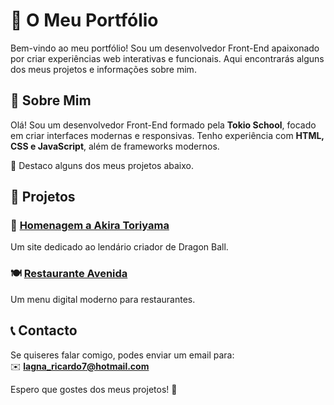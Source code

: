 # 🚀 O Meu Portfólio

Bem-vindo ao meu portfólio! Sou um desenvolvedor Front-End apaixonado por criar experiências web interativas e funcionais. Aqui encontrarás alguns dos meus projetos e informações sobre mim.

## 📝 Sobre Mim  
Olá! Sou um desenvolvedor Front-End formado pela **Tokio School**, focado em criar interfaces modernas e responsivas. Tenho experiência com **HTML, CSS e JavaScript**, além de frameworks modernos.  

📌 Destaco alguns dos meus projetos abaixo.  

## 📂 Projetos  

### 🎨 [Homenagem a Akira Toriyama](https://ricardolagna.github.io/portfolio/akira/index.html)  
Um site dedicado ao lendário criador de Dragon Ball.  

### 🍽️ [Restaurante Avenida](https://ricardolagna.github.io/portfolio/restaurante/index.html)  
Um menu digital moderno para restaurantes.  

## 📞 Contacto  
Se quiseres falar comigo, podes enviar um email para:  
✉️ **lagna_ricardo7@hotmail.com**  

Espero que gostes dos meus projetos! 🚀  
